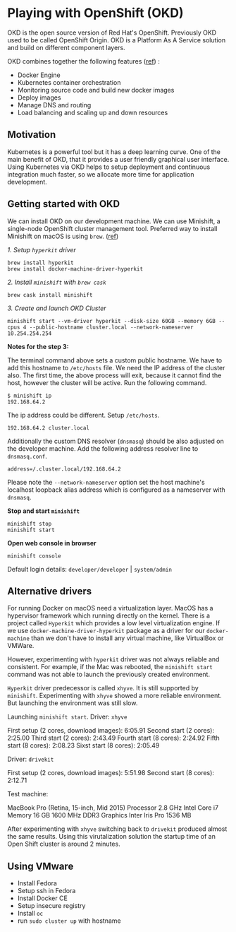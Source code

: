 # Playing with OpenShift (OKD)

OKD is the open source version of Red Hat's OpenShift. Previously OKD used to be called OpenShift Origin. OKD is a Platform As A Service solution and build on different component layers.

OKD combines together the following features ([ref][okd architecture overview])
:

- Docker Engine
- Kubernetes container orchestration
- Monitoring source code and build new docker images
- Deploy images
- Manage DNS and routing
- Load balancing and scaling up and down resources

## Motivation

Kubernetes is a powerful tool but it has a deep learning curve. One of the main benefit of OKD, that it provides a user friendly graphical user interface. Using Kubernetes via OKD helps to setup deployment and continuous integration much faster, so we allocate more time for application development.

## Getting started with OKD

We can install OKD on our development machine. We can use Minishift, a single-node OpenShift cluster management tool. Preferred way to install Minishift on macOS is using `brew`. ([ref][minishift installation])

*1. Setup `hyperkit` driver*

```shell
brew install hyperkit
brew install docker-machine-driver-hyperkit
```

*2. Install `minishift` with `brew cask`* 

```shell
brew cask install minishift
```

*3. Create and launch OKD Cluster*

```shell
minishift start --vm-driver hyperkit --disk-size 60GB --memory 6GB --cpus 4 --public-hostname cluster.local --network-nameserver 10.254.254.254
```

**Notes for the step 3:**

The terminal command above sets a custom public hostname. We have to add this hostname to `/etc/hosts` file. We need the IP address of the cluster also. The first time, the above process will exit, because it cannot find the host, however the cluster will be active. Run the following command. 

```shell
$ minishift ip
192.168.64.2
```

The ip address could be different. Setup `/etc/hosts`.

```
192.168.64.2 cluster.local
```

Additionally the custom DNS resolver (`dnsmasq`) should be also adjusted on the developer machine. Add the following address resolver line to `dnsmasq.conf`.  

```shell
address=/.cluster.local/192.168.64.2
```

Please note the `--network-nameserver` option set the host machine's localhost loopback alias address which is configured as a nameserver with `dnsmasq`.

**Stop and start `minishift`**

```shell
minishift stop
minishift start
```

**Open web console in browser**

```shell
minishift console
```

Default login details: `developer/developer` | `system/admin`

## Alternative drivers

For running Docker on macOS need a virtualization layer. MacOS has a hypervisor framework which running directly on the kernel. There is a project called `Hyperkit` which provides a low level virtualization engine. If we use `docker-machine-driver-hyperkit` package as a driver for our `docker-machine` than we don't have to install any virtual machine, like VirtualBox or VMWare.

However, experimenting with `hyperkit` driver was not always reliable and consistent. For example, if the Mac was rebooted, the `minishift start` command was not able to launch the previously created environment.

`Hyperkit` driver predecessor is called `xhyve`. It is still supported by `minishift`. Experimenting with `xhyve` showed a more reliable environment. But launching the environment was still slow.

Launching `minishift start`.
Driver: `xhyve`

First setup (2 cores, download images): 6:05.91
Second start (2 cores): 2:25.00
Third start (2 cores): 2:43.49
Fourth start (8 cores): 2:24.92
Fifth start (8 cores): 2:08.23
Sixst start (8 cores): 2:05.49

Driver: `drivekit`

First setup (2 cores, download images): 5:51.98
Second start (8 cores): 2:12.71

Test machine: 

MacBook Pro (Retina, 15-inch, Mid 2015)
Processor 2.8 GHz Intel Core i7
Memory 16 GB 1600 MHz DDR3
Graphics Inter Iris Pro 1536 MB

After experimenting with `xhyve` switching back to `drivekit` produced almost the same results. Using this virutalization solution the startup time of an Open Shift cluster is around 2 minutes.

## Using VMware

- Install Fedora
- Setup ssh in Fedora
- Install Docker CE
- Setup insecure registry
- Install `oc`
- run `sudo cluster up` with hostname

[okd architecture overview]: https://docs.okd.io/latest/architecture/index.html
[minishift installation]: https://docs.okd.io/latest/minishift/index.html